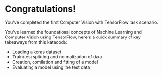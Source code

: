 # Congratulations!
You've completed the first Computer Vision with TensorFlow task scenario.

You've learned the foundational concepts of Machine Learning and Computer Vision using TensorFlow, here's a quick summary of key takeaways from this katacoda:

* Loading a keras dataset
* Train/test splitting and normalization of data
* Creation, comilation and fitting of a model
* Evaluating a model using the test data